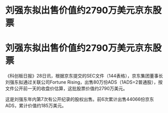 # 刘强东拟出售价值约2790万美元京东股票

# 刘强东拟出售价值约2790万美元京东股票

《科创板日报》28日讯，根据京东提交的SEC文件（144表格），京东集团董事长刘强东拟通过关联公司Fortune
Rising，出售80万份ADS（1ADS=2普通股），按文件公开前一天的收盘价估算，这批股票价值约2790万美元。

这是刘强东年内第7次有公开纪录的股权出售。前6次累计出售44066份京东ADS，累计价值约185万美元。

